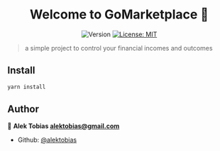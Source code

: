 <h1 align="center">Welcome to GoMarketplace 👋</h1>
<p style="text-align: center">
  <img alt="Version" src="https://img.shields.io/badge/version-1.0.0-blue.svg?cacheSeconds=2592000" />
  <a href="#" target="_blank">
    <img alt="License: MIT" src="https://img.shields.io/badge/License-MIT-yellow.svg" />
  </a>
</p>

> a simple project to control your financial incomes and outcomes


## Install

```sh
yarn install
```

## Author

👤 **Alek Tobias <alektobias@gmail.com>**

* Github: [@alektobias](https://github.com/alektobias)
